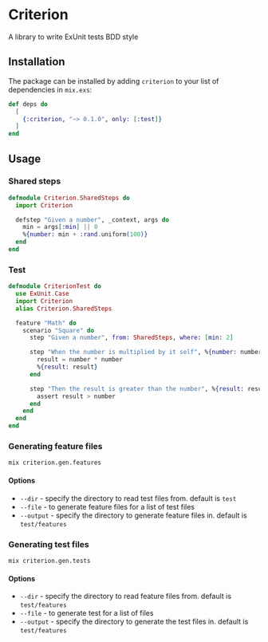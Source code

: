 # Criterion

A library to write ExUnit tests BDD style

## Installation

The package can be installed
by adding `criterion` to your list of dependencies in `mix.exs`:

```elixir
def deps do
  [
    {:criterion, "~> 0.1.0", only: [:test]}
  ]
end
```

## Usage

### Shared steps

```elixir
defmodule Criterion.SharedSteps do
  import Criterion

  defstep "Given a number", _context, args do
    min = args[:min] || 0
    %{number: min + :rand.uniform(100)}
  end
end
```

### Test

```elixir
defmodule CriterionTest do
  use ExUnit.Case
  import Criterion
  alias Criterion.SharedSteps

  feature "Math" do
    scenario "Square" do
      step "Given a number", from: SharedSteps, where: [min: 2]

      step "When the number is multiplied by it self", %{number: number} do
        result = number * number
        %{result: result}
      end

      step "Then the result is greater than the number", %{result: result, number: number} do
        assert result > number
      end
    end
  end
end
```

### Generating feature files

```
mix criterion.gen.features
```

#### Options

- `--dir` - specify the directory to read test files from. default is `test`
- `--file` - to generate feature files for a list of test files
- `--output` - specify the directory to generate feature files in. default is `test/features`

### Generating test files

```
mix criterion.gen.tests
```

#### Options

- `--dir` - specify the directory to read feature files from. default is `test/features`
- `--file` - to generate test for a list of files
- `--output` - specify the directory to generate the test files in. default is `test/features`

